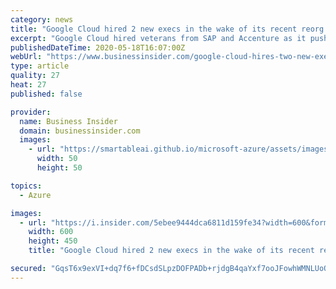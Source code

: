 ```yaml
---
category: news
title: "Google Cloud hired 2 new execs in the wake of its recent reorg to beef up its industry-specific products, particularly in telecommunications"
excerpt: "Google Cloud hired veterans from SAP and Accenture as it pushes into industries like telecom and takes on Amazon Web Services and Microsoft."
publishedDateTime: 2020-05-18T16:07:00Z
webUrl: "https://www.businessinsider.com/google-cloud-hires-two-new-executives-reorganization-2020-5"
type: article
quality: 27
heat: 27
published: false

provider:
  name: Business Insider
  domain: businessinsider.com
  images:
    - url: "https://smartableai.github.io/microsoft-azure/assets/images/organizations/businessinsider.com-50x50.jpg"
      width: 50
      height: 50

topics:
  - Azure

images:
  - url: "https://i.insider.com/5ebee9444dca6811d159fe34?width=600&format=jpeg&auto=webp"
    width: 600
    height: 450
    title: "Google Cloud hired 2 new execs in the wake of its recent reorg to beef up its industry-specific products, particularly in telecommunications"

secured: "GqsT6x9exVI+dq7f6+fDCsdSLpzDOFPADb+rjdgB4qaYxf7ooJFowhWMNLUoQivftrzm2RCcw2NbpjlARfQ2zG2kd7tGeuboV1P3Febooh9Dynym/7ghrPvgnVBm1f/ojN8VIPdWPDy104sosWkst5FMd+NRF2vtCHnMIAbgR+fp89i7ecf3FP9ri0ola3X2uoVyW0Q4E9dQnbWFtu/My1132QW+CGp92g9DcnHSeOwQC9Odmn1yjz/69Ii9AF2anODNqcGSPxVBLpjIJoIXGKNIwnmV+4/S9qkjtXiqDxuy0zWZk4vo0WF/ZMlVen7HGUq8SwnL0+ftB+tYLdu29mzL0f5cD8IzgfiRYyJrIymudzQBHuW1blXdHpKR7Tb/ydhtHTpUqgHdQqmxKxbXVY16QtbqXGSUDZWmYh+S4jjoD55wyMDxdKJmpxMQQbihyWYBV+6/R9yh/CLKmzDjuEnEdl8M5t+i9r4eCADqm9Q=;DcqJhhvS8BAt5JWxxrAxJg=="
---
```


